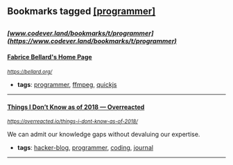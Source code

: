 ## Bookmarks tagged [[programmer]](https://www.codever.land/search?q=[programmer])

_<sup><sup>[www.codever.land/bookmarks/t/programmer](https://www.codever.land/bookmarks/t/programmer)</sup></sup>_
---
#### [Fabrice Bellard's Home Page](https://bellard.org/)
_<sup>https://bellard.org/</sup>_

* **tags**: [programmer](../tagged/programmer.md), [ffmpeg](../tagged/ffmpeg.md), [quickjs](../tagged/quickjs.md)
---
#### [Things I Don’t Know as of 2018 — Overreacted](https://overreacted.io/things-i-dont-know-as-of-2018/)
_<sup>https://overreacted.io/things-i-dont-know-as-of-2018/</sup>_

We can admit our knowledge gaps without devaluing our expertise.
* **tags**: [hacker-blog](../tagged/hacker-blog.md), [programmer](../tagged/programmer.md), [coding](../tagged/coding.md), [journal](../tagged/journal.md)
---
